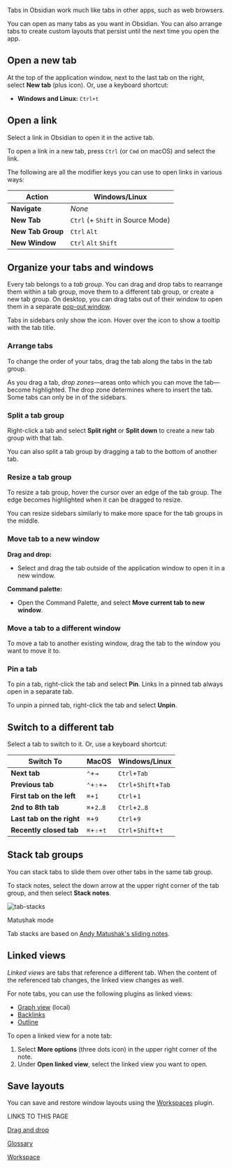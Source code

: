  
Tabs in Obsidian work much like tabs in other apps, such as web browsers.

You can open as many tabs as you want in Obsidian. You can also arrange tabs to create custom layouts that persist until the next time you open the app.

## Open a new tab

At the top of the application window, next to the last tab on the right, select **New tab** (plus icon). Or, use a keyboard shortcut:

- **Windows and Linux:** `Ctrl+t`

## Open a link

Select a link in Obsidian to open it in the active tab.

To open a link in a new tab, press `Ctrl` (or `Cmd` on macOS) and select the link.

The following are all the modifier keys you can use to open links in various ways:

| Action            | Windows/Linux                     |
| ----------------- | --------------------------------- |
| **Navigate**      | _None_                            |
| **New Tab**       | `Ctrl` (+ `Shift` in Source Mode) |
| **New Tab Group** | `Ctrl` `Alt`                      |
| **New Window**    | `Ctrl` `Alt` `Shift`              |

## Organize your tabs and windows

Every tab belongs to a _tab group_. You can drag and drop tabs to rearrange them within a tab group, move them to a different tab group, or create a new tab group. On desktop, you can drag tabs out of their window to open them in a separate [pop-out window](https://help.obsidian.md/User+interface/Pop-out+windows).

Tabs in sidebars only show the icon. Hover over the icon to show a tooltip with the tab title.

### Arrange tabs

To change the order of your tabs, drag the tab along the tabs in the tab group.

As you drag a tab, _drop zones_—areas onto which you can move the tab—become highlighted. The drop zone determines where to insert the tab. Some tabs can only be in of the sidebars.

### Split a tab group

Right-click a tab and select **Split right** or **Split down** to create a new tab group with that tab.

You can also split a tab group by dragging a tab to the bottom of another tab.

### Resize a tab group

To resize a tab group, hover the cursor over an edge of the tab group. The edge becomes highlighted when it can be dragged to resize.

You can resize sidebars similarly to make more space for the tab groups in the middle.

### Move tab to a new window

**Drag and drop:**

- Select and drag the tab outside of the application window to open it in a new window.

**Command palette:**

- Open the Command Palette, and select **Move current tab to new window**.

### Move a tab to a different window

To move a tab to another existing window, drag the tab to the window you want to move it to.

### Pin a tab

To pin a tab, right-click the tab and select **Pin**. Links in a pinned tab always open in a separate tab.

To unpin a pinned tab, right-click the tab and select **Unpin**.

## Switch to a different tab

Select a tab to switch to it. Or, use a keyboard shortcut:

|Switch To|MacOS|Windows/Linux|
|---|---|---|
|**Next tab**|`⌃`+`⇥`|`Ctrl`+`Tab`|
|**Previous tab**|`⌃`+`⇧`+`⇥`|`Ctrl`+`Shift`+`Tab`|
|**First tab on the left**|`⌘`+`1`|`Ctrl`+`1`|
|**2nd to 8th tab**|`⌘`+`2`..`8`|`Ctrl`+`2`..`8`|
|**Last tab on the right**|`⌘`+`9`|`Ctrl`+`9`|
|**Recently closed tab**|`⌘`+`⇧`+`t`|`Ctrl`+`Shift`+`t`|

## Stack tab groups

You can stack tabs to slide them over other tabs in the same tab group.

To stack notes, select the down arrow at the upper right corner of the tab group, and then select **Stack notes**.

![tab-stacks](https://user-images.githubusercontent.com/693981/188205363-0f24b2a5-3706-4a8c-b38b-7a66baa68ce6.gif)

Matushak mode

Tab stacks are based on [Andy Matushak's sliding notes](https://notes.andymatuschak.org/).

## Linked views

_Linked views_ are tabs that reference a different tab. When the content of the referenced tab changes, the linked view changes as well.

For note tabs, you can use the following plugins as linked views:

- [Graph view](https://help.obsidian.md/Plugins/Graph+view) (local)
- [Backlinks](https://help.obsidian.md/Plugins/Backlinks)
- [Outline](https://help.obsidian.md/Plugins/Outline)

To open a linked view for a note tab:

1. Select **More options** (three dots icon) in the upper right corner of the note.
2. Under **Open linked view**, select the linked view you want to open.

## Save layouts

You can save and restore window layouts using the [Workspaces](https://help.obsidian.md/Plugins/Workspaces) plugin.

LINKS TO THIS PAGE

[Drag and drop](https://help.obsidian.md/User+interface/Drag+and+drop)

[Glossary](https://help.obsidian.md/Getting+started/Glossary)

[Workspace](https://help.obsidian.md/User+interface/Workspace)
